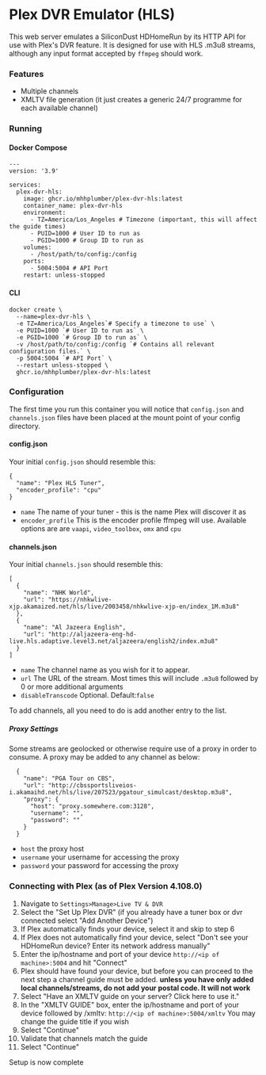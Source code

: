 # Plex DVR Emulator (HLS)
This web server emulates a SiliconDust HDHomeRun by its HTTP API for use with Plex's DVR feature.
It is designed for use with HLS .m3u8 streams, although any input format accepted by `ffmpeg` should work.

### Features
- Multiple channels
- XMLTV file generation (it just creates a generic 24/7 programme for each available channel)

### Running
#### Docker Compose
```
---
version: '3.9'

services:
  plex-dvr-hls:
    image: ghcr.io/mhhplumber/plex-dvr-hls:latest
    container_name: plex-dvr-hls
    environment:
      - TZ=America/Los_Angeles # Timezone (important, this will affect the guide times)
      - PUID=1000 # User ID to run as
      - PGID=1000 # Group ID to run as
    volumes:
      - /host/path/to/config:/config
    ports:
      - 5004:5004 # API Port
    restart: unless-stopped
```

#### CLI
```
docker create \
  --name=plex-dvr-hls \
  -e TZ=America/Los_Angeles`# Specify a timezone to use` \
  -e PUID=1000 `# User ID to run as` \
  -e PGID=1000 `# Group ID to run as` \
  -v /host/path/to/config:/config `# Contains all relevant configuration files.` \
  -p 5004:5004 `# API Port` \
  --restart unless-stopped \
  ghcr.io/mhhplumber/plex-dvr-hls:latest
```

### Configuration
The first time you run this container you will notice that `config.json` and `channels.json` files have been placed at the mount point of your config directory.

#### config.json
Your initial `config.json` should resemble this:
```
{
  "name": "Plex HLS Tuner",
  "encoder_profile": "cpu"
}
```
* `name` The name of your tuner - this is the name Plex will discover it as
* `encoder_profile` This is the encoder profile ffmpeg will use. Available options are are `vaapi`, `video_toolbox`, `omx` and `cpu`

#### channels.json
Your initial `channels.json` should resemble this:
```
[
  {
    "name": "NHK World",
    "url": "https://nhkwlive-xjp.akamaized.net/hls/live/2003458/nhkwlive-xjp-en/index_1M.m3u8"
  },
  {
    "name": "Al Jazeera English",
    "url": "http://aljazeera-eng-hd-live.hls.adaptive.level3.net/aljazeera/english2/index.m3u8"
  }
]
```
* `name` The channel name as you wish for it to appear.
* `url` The URL of the stream. Most times this will include `.m3u8` followed by 0 or more additional arguments
* `disableTranscode` Optional. Default:`false`

To add channels, all you need to do is add another entry to the list.

##### Proxy Settings
Some streams are geolocked or otherwise require use of a proxy in order to consume.
A proxy may be added to any channel as below:
```
  {
    "name": "PGA Tour on CBS",
    "url": "http://cbssportsliveios-i.akamaihd.net/hls/live/207523/pgatour_simulcast/desktop.m3u8",
    "proxy": {
      "host": "proxy.somewhere.com:3128",
      "username": "",
      "password": ""
    }
  }
```
* `host` the proxy host
* `username` your username for accessing the proxy
* `password` your password for accessing the proxy

### Connecting with Plex (as of Plex Version 4.108.0)
1. Navigate to `Settings>Manage>Live TV & DVR`
1. Select the "Set Up Plex DVR" (if you already have a tuner box or dvr connected select "Add Another Device")
1. If Plex automatically finds your device, select it and skip to step 6
1. If Plex does not automatically find your device, select "Don't see your HDHomeRun device? Enter its network address manually"
1. Enter the ip/hostname and port of your device `http://<ip of machine>:5004` and hit "Connect"
1. Plex should have found your device, but before you can proceed to the next step a channel guide must be added. **unless you have only added local channels/streams, do not add your postal code. It will not work**
1. Select "Have an XMLTV guide on your server? Click here to use it."
1. In the "XMLTV GUIDE" box, enter the ip/hostname and port of your device followed by /xmltv: `http://<ip of machine>:5004/xmltv` You may change the guide title if you wish
1. Select "Continue"
1. Validate that channels match the guide
1. Select "Continue"

Setup is now complete

